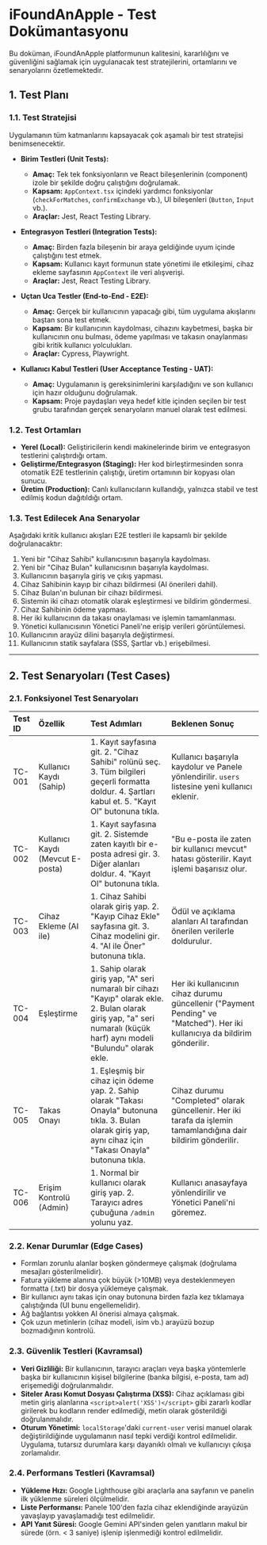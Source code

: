 # iFoundAnApple - Test Dokümantasyonu

Bu doküman, iFoundAnApple platformunun kalitesini, kararlılığını ve güvenliğini sağlamak için uygulanacak test stratejilerini, ortamlarını ve senaryolarını özetlemektedir.

## 1. Test Planı

### 1.1. Test Stratejisi

Uygulamanın tüm katmanlarını kapsayacak çok aşamalı bir test stratejisi benimsenecektir.

-   **Birim Testleri (Unit Tests):**
    -   **Amaç:** Tek tek fonksiyonların ve React bileşenlerinin (component) izole bir şekilde doğru çalıştığını doğrulamak.
    -   **Kapsam:** `AppContext.tsx` içindeki yardımcı fonksiyonlar (`checkForMatches`, `confirmExchange` vb.), UI bileşenleri (`Button`, `Input` vb.).
    -   **Araçlar:** Jest, React Testing Library.

-   **Entegrasyon Testleri (Integration Tests):**
    -   **Amaç:** Birden fazla bileşenin bir araya geldiğinde uyum içinde çalıştığını test etmek.
    -   **Kapsam:** Kullanıcı kayıt formunun state yönetimi ile etkileşimi, cihaz ekleme sayfasının `AppContext` ile veri alışverişi.
    -   **Araçlar:** Jest, React Testing Library.

-   **Uçtan Uca Testler (End-to-End - E2E):**
    -   **Amaç:** Gerçek bir kullanıcının yapacağı gibi, tüm uygulama akışlarını baştan sona test etmek.
    -   **Kapsam:** Bir kullanıcının kaydolması, cihazını kaybetmesi, başka bir kullanıcının onu bulması, ödeme yapılması ve takasın onaylanması gibi kritik kullanıcı yolculukları.
    -   **Araçlar:** Cypress, Playwright.

-   **Kullanıcı Kabul Testleri (User Acceptance Testing - UAT):**
    -   **Amaç:** Uygulamanın iş gereksinimlerini karşıladığını ve son kullanıcı için hazır olduğunu doğrulamak.
    -   **Kapsam:** Proje paydaşları veya hedef kitle içinden seçilen bir test grubu tarafından gerçek senaryoların manuel olarak test edilmesi.

### 1.2. Test Ortamları

-   **Yerel (Local):** Geliştiricilerin kendi makinelerinde birim ve entegrasyon testlerini çalıştırdığı ortam.
-   **Geliştirme/Entegrasyon (Staging):** Her kod birleştirmesinden sonra otomatik E2E testlerinin çalıştığı, üretim ortamının bir kopyası olan sunucu.
-   **Üretim (Production):** Canlı kullanıcıların kullandığı, yalnızca stabil ve test edilmiş kodun dağıtıldığı ortam.

### 1.3. Test Edilecek Ana Senaryolar

Aşağıdaki kritik kullanıcı akışları E2E testleri ile kapsamlı bir şekilde doğrulanacaktır:
1.  Yeni bir "Cihaz Sahibi" kullanıcısının başarıyla kaydolması.
2.  Yeni bir "Cihaz Bulan" kullanıcısının başarıyla kaydolması.
3.  Kullanıcının başarıyla giriş ve çıkış yapması.
4.  Cihaz Sahibinin kayıp bir cihazı bildirmesi (AI önerileri dahil).
5.  Cihaz Bulan'ın bulunan bir cihazı bildirmesi.
6.  Sistemin iki cihazı otomatik olarak eşleştirmesi ve bildirim göndermesi.
7.  Cihaz Sahibinin ödeme yapması.
8.  Her iki kullanıcının da takası onaylaması ve işlemin tamamlanması.
9.  Yönetici kullanıcısının Yönetici Paneli'ne erişip verileri görüntülemesi.
10. Kullanıcının arayüz dilini başarıyla değiştirmesi.
11. Kullanıcının statik sayfalara (SSS, Şartlar vb.) erişebilmesi.

---

## 2. Test Senaryoları (Test Cases)

### 2.1. Fonksiyonel Test Senaryoları

| Test ID | Özellik | Test Adımları | Beklenen Sonuç |
| :------ | :------ | :------------ | :------------- |
| TC-001 | Kullanıcı Kaydı (Sahip) | 1. Kayıt sayfasına git. 2. "Cihaz Sahibi" rolünü seç. 3. Tüm bilgileri geçerli formatta doldur. 4. Şartları kabul et. 5. "Kayıt Ol" butonuna tıkla. | Kullanıcı başarıyla kaydolur ve Panele yönlendirilir. `users` listesine yeni kullanıcı eklenir. |
| TC-002 | Kullanıcı Kaydı (Mevcut E-posta) | 1. Kayıt sayfasına git. 2. Sistemde zaten kayıtlı bir e-posta adresi gir. 3. Diğer alanları doldur. 4. "Kayıt Ol" butonuna tıkla. | "Bu e-posta ile zaten bir kullanıcı mevcut" hatası gösterilir. Kayıt işlemi başarısız olur. |
| TC-003 | Cihaz Ekleme (AI ile) | 1. Cihaz Sahibi olarak giriş yap. 2. "Kayıp Cihaz Ekle" sayfasına git. 3. Cihaz modelini gir. 4. "AI ile Öner" butonuna tıkla. | Ödül ve açıklama alanları AI tarafından önerilen verilerle doldurulur. |
| TC-004 | Eşleştirme | 1. Sahip olarak giriş yap, "A" seri numaralı bir cihazı "Kayıp" olarak ekle. 2. Bulan olarak giriş yap, "a" seri numaralı (küçük harf) aynı modeli "Bulundu" olarak ekle. | Her iki kullanıcının cihaz durumu güncellenir ("Payment Pending" ve "Matched"). Her iki kullanıcıya da bildirim gönderilir. |
| TC-005 | Takas Onayı | 1. Eşleşmiş bir cihaz için ödeme yap. 2. Sahip olarak "Takası Onayla" butonuna tıkla. 3. Bulan olarak giriş yap, aynı cihaz için "Takası Onayla" butonuna tıkla. | Cihaz durumu "Completed" olarak güncellenir. Her iki tarafa da işlemin tamamlandığına dair bildirim gönderilir. |
| TC-006 | Erişim Kontrolü (Admin) | 1. Normal bir kullanıcı olarak giriş yap. 2. Tarayıcı adres çubuğuna `/admin` yolunu yaz. | Kullanıcı anasayfaya yönlendirilir ve Yönetici Paneli'ni göremez. |

### 2.2. Kenar Durumlar (Edge Cases)

-   Formları zorunlu alanlar boşken göndermeye çalışmak (doğrulama mesajları gösterilmelidir).
-   Fatura yükleme alanına çok büyük (>10MB) veya desteklenmeyen formatta (.txt) bir dosya yüklemeye çalışmak.
-   Bir kullanıcı aynı takas için onay butonuna birden fazla kez tıklamaya çalıştığında (UI bunu engellemelidir).
-   Ağ bağlantısı yokken AI önerisi almaya çalışmak.
-   Çok uzun metinlerin (cihaz modeli, isim vb.) arayüzü bozup bozmadığının kontrolü.

### 2.3. Güvenlik Testleri (Kavramsal)

-   **Veri Gizliliği:** Bir kullanıcının, tarayıcı araçları veya başka yöntemlerle başka bir kullanıcının kişisel bilgilerine (banka bilgisi, e-posta, tam ad) erişemediği doğrulanmalıdır.
-   **Siteler Arası Komut Dosyası Çalıştırma (XSS):** Cihaz açıklaması gibi metin giriş alanlarına `<script>alert('XSS')</script>` gibi zararlı kodlar girilerek bu kodların render edilmediği, metin olarak gösterildiği doğrulanmalıdır.
-   **Oturum Yönetimi:** `localStorage`'daki `current-user` verisi manuel olarak değiştirildiğinde uygulamanın nasıl tepki verdiği kontrol edilmelidir. Uygulama, tutarsız durumlara karşı dayanıklı olmalı ve kullanıcıyı çıkışa zorlamalıdır.

### 2.4. Performans Testleri (Kavramsal)

-   **Yükleme Hızı:** Google Lighthouse gibi araçlarla ana sayfanın ve panelin ilk yüklenme süreleri ölçülmelidir.
-   **Liste Performansı:** Panele 100'den fazla cihaz eklendiğinde arayüzün yavaşlayıp yavaşlamadığı test edilmelidir.
-   **API Yanıt Süresi:** Google Gemini API'sinden gelen yanıtların makul bir sürede (örn. < 3 saniye) işlenip işlenmediği kontrol edilmelidir.